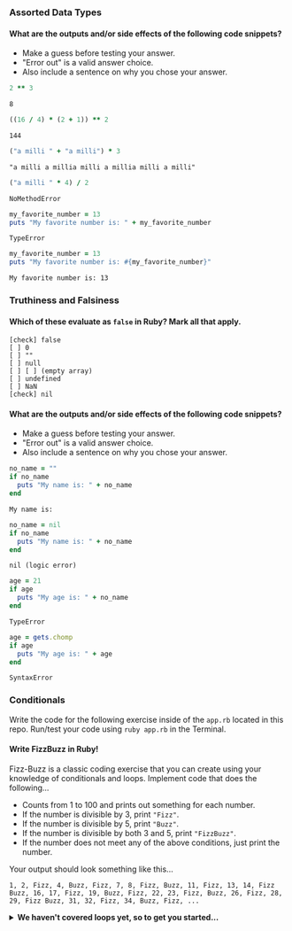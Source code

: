 ### Assorted Data Types

#### What are the outputs and/or side effects of the following code snippets?

- Make a guess before testing your answer.
- "Error out" is a valid answer choice.
- Also include a sentence on why you chose your answer.

```rb
2 ** 3
```

```text
8
```

```rb
((16 / 4) * (2 + 1)) ** 2
```

```text
144
```

```rb
("a milli " + "a milli") * 3
```

```text
"a milli a millia milli a millia milli a milli"
```

```rb
("a milli " * 4) / 2
```

```text
NoMethodError
```

```rb
my_favorite_number = 13
puts "My favorite number is: " + my_favorite_number
```

```text
TypeError
```

```rb
my_favorite_number = 13
puts "My favorite number is: #{my_favorite_number}"
```

```text
My favorite number is: 13
```

### Truthiness and Falsiness

#### Which of these evaluate as `false` in Ruby? Mark all that apply.

```text
[check] false
[ ] 0
[ ] ""
[ ] null
[ ] [ ] (empty array)
[ ] undefined
[ ] NaN
[check] nil
```

#### What are the outputs and/or side effects of the following code snippets?

- Make a guess before testing your answer.
- "Error out" is a valid answer choice.
- Also include a sentence on why you chose your answer.

```rb
no_name = ""
if no_name
  puts "My name is: " + no_name
end
```

```text
My name is:
```

```rb
no_name = nil
if no_name
  puts "My name is: " + no_name
end
```

```text
nil (logic error)
```

```rb
age = 21
if age
  puts "My age is: " + no_name
end
```

```text
TypeError
```

```rb
age = gets.chomp
if age
  puts "My age is: " + age
end
```

```text
SyntaxError
```

### Conditionals

Write the code for the following exercise inside of the `app.rb` located in this repo. Run/test your code using `ruby app.rb` in the Terminal.

#### Write FizzBuzz in Ruby!

Fizz-Buzz is a classic coding exercise that you can create using your knowledge of conditionals and loops. Implement code that does the following...

- Counts from 1 to 100 and prints out something for each number.
- If the number is divisible by 3, print `"Fizz"`.
- If the number is divisible by 5, print `"Buzz"`.
- If the number is divisible by both 3 and 5, print `"FizzBuzz"`.
- If the number does not meet any of the above conditions, just print the number.

Your output should look something like this...

```
1, 2, Fizz, 4, Buzz, Fizz, 7, 8, Fizz, Buzz, 11, Fizz, 13, 14, Fizz Buzz, 16, 17, Fizz, 19, Buzz, Fizz, 22, 23, Fizz, Buzz, 26, Fizz, 28, 29, Fizz Buzz, 31, 32, Fizz, 34, Buzz, Fizz, ...
```

<details>
  <summary><strong>We haven't covered loops yet, so to get you started...</strong></summary>

```rb
i = 1
resArr=[]
while i <= 100
  if(i%3!=0 && i%5!=0)
  resArr.push(" #{i}")
  end
  if(i%3==0)
    x=" Fizz"
    end
  if(i%5==0)
   x += " Buzz"
   end

  if(i%3==0 || i%5==0)
  resArr.push(x)
  end
  i=i+1
  x =""
end
puts resArr.to_s
```

</details>
